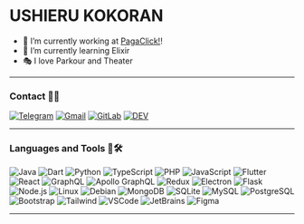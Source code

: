 # USHIERU KOKORAN

- 🔭 I’m currently working at [PagaClick!](https://www.pagaclick.com.mx/)!
- 🧠 I’m currently learning Elixir
- 🎭 I love Parkour and Theater
<hr/>

### Contact 🤝💬
[![Telegram](https://img.shields.io/badge/-Telegram-blue?style=flat&logo=Telegram&logoColor=white&link=https://t.me/ushieru)](https://t.me/ushieru) [![Gmail](https://img.shields.io/badge/-Gmail-red?style=flat&logo=Gmail&logoColor=white&link=mailto:uzielcocolan@gmail.com)](mailto:uzielcocolan@gmail.com) [![GitLab](https://img.shields.io/badge/-Gitlab-orange?style=flat&logo=Gitlab&logoColor=white&link=https://gitlab.com/ushieru)](https://gitlab.com/ushieru) [![DEV](https://img.shields.io/badge/-Dev-black?style=flat&logo=dev.to&logoColor=white&link=https://dev.to/ushieru)](https://dev.to/ushieru)

<hr/>

### Languages and Tools 🔡🛠️
![Java](https://img.shields.io/badge/-Java%208-007396?style=flat&logo=Java&logoColor=white) ![Dart](https://img.shields.io/badge/-Dart-0175c2?style=flat&logo=Dart&logoColor=white)  ![Python](https://img.shields.io/badge/-Python%203-3776AB?style=flat&logo=Python&logoColor=white) ![TypeScript](https://img.shields.io/badge/-TypeScript-007acc?style=flat&logo=TypeScript&logoColor=white) ![PHP](https://img.shields.io/badge/-PHP-777bb4?style=flat&logo=PHP&logoColor=white) ![JavaScript](https://img.shields.io/badge/-JavaScript-e3cc14?style=flat&logo=JavaScript&logoColor=white) ![Flutter](https://img.shields.io/badge/-Flutter-075b9a?style=flat&logo=Flutter&logoColor=white)  ![React](https://img.shields.io/badge/-React-61DAFB?style=flat&logo=React&logoColor=white)  ![GraphQL](https://img.shields.io/badge/-GraphQL-E10098?style=flat&logo=GraphQL&logoColor=white)  ![Apollo GraphQL](https://img.shields.io/badge/-Apollo%20GraphQL-311C87?style=flat&logo=Apollo%20GraphQL&logoColor=white)  ![Redux](https://img.shields.io/badge/-Redux-764ABC?style=flat&logo=Redux&logoColor=white)  ![Electron](https://img.shields.io/badge/-Electron-47848F?style=flat&logo=Electron&logoColor=white)  ![Flask](https://img.shields.io/badge/-Flask-000000?style=flat&logo=Flask&logoColor=white)  ![Node.js](https://img.shields.io/badge/-Node.js-339933?style=flat&logo=Node.js&logoColor=white)  ![Linux](https://img.shields.io/badge/-Linux-FCC624?style=flat&logo=Linux&logoColor=white)  ![Debian](https://img.shields.io/badge/-Debian-A81D33?style=flat&logo=Debian&logoColor=white)  ![MongoDB](https://img.shields.io/badge/-MongoDB-47A248?style=flat&logo=MongoDB&logoColor=white)  ![SQLite](https://img.shields.io/badge/-SQLite-003B57?style=flat&logo=SQLite&logoColor=white)  ![MySQL](https://img.shields.io/badge/-MySQL-4479A1?style=flat&logo=MySQL&logoColor=white)  ![PostgreSQL](https://img.shields.io/badge/-PostgreSQL-4169E1?style=flat&logo=PostgreSQL&logoColor=white)  ![Bootstrap](https://img.shields.io/badge/-Bootstrap-563D7C?style=flat&logo=Bootstrap&logoColor=white)  ![Tailwind](https://img.shields.io/badge/-Tailwind%20CSS-38B2AC?style=flat&logo=Tailwind%20CSS&logoColor=white)  ![VSCode](https://img.shields.io/badge/-VSCode-007ACC?style=flat&logo=visual-studio-code&logoColor=white)  ![JetBrains](https://img.shields.io/badge/-JetBrains-000000?style=flat&logo=JetBrains&logoColor=white)  ![Figma](https://img.shields.io/badge/-Figma-F24E1E?style=flat&logo=Figma&logoColor=white)

<hr/>
